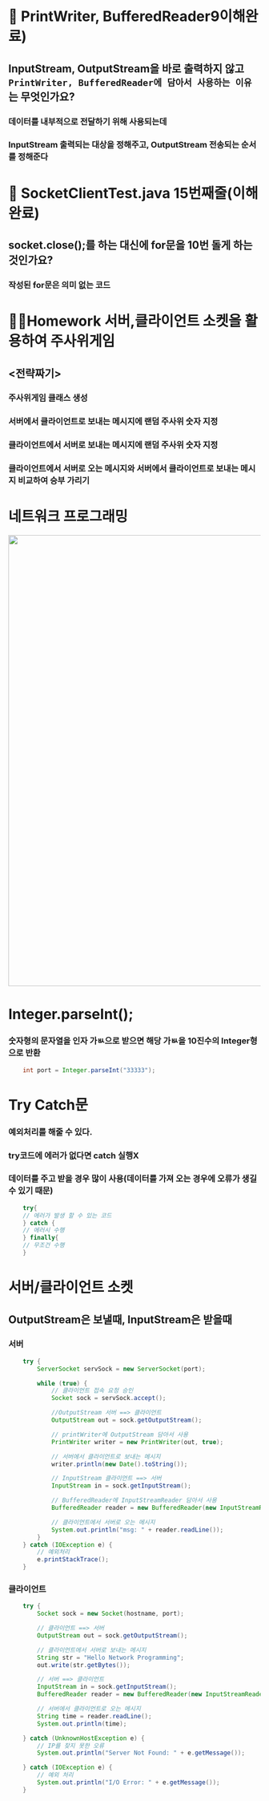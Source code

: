 # 🤔 PrintWriter, BufferedReader9이해완료)

## InputStream, OutputStream을 바로 출력하지 않고 <br> `PrintWriter, BufferedReader에 담아서 사용하는 이유`는 무엇인가요?

### 데이터를 내부적으로 전달하기 위해 사용되는데

### InputStream 출력되는 대상을 정해주고, OutputStream 전송되는 순서를 정해준다

# 🤔 SocketClientTest.java 15번째줄(이해완료)

## socket.close();를 하는 대신에 for문을 10번 돌게 하는 것인가요?

### 작성된 for문은 의미 없는 코드

# 👩‍💻Homework 서버,클라이언트 소켓을 활용하여 주사위게임

## <전략짜기>

### 주사위게임 클래스 생성

### 서버에서 클라이언트로 보내는 메시지에 랜덤 주사위 숫자 지정

### 클라이언트에서 서버로 보내는 메시지에 랜덤 주사위 숫자 지정

### 클라이언트에서 서버로 오는 메시지와 서버에서 클라이언트로 보내는 메시지 비교하여 승부 가리기

# 네트워크 프로그래밍

<p align="center"><img src="https://images.velog.io/images/s_keyyy/post/579a971d-105f-4b65-b6b6-038b86ae477e/IMG_0406.JPG" width="900"></p>

# Integer.parseInt();

### 숫자형의 문자열을 인자 가ㅄ으로 받으면 해당 가ㅄ을 10진수의 Integer형으로 반환

```java
    int port = Integer.parseInt("33333");
```

# Try Catch문

### 예외처리를 해줄 수 있다.

### try코드에 에러가 없다면 catch 실행X

### 데이터를 주고 받을 경우 많이 사용(데이터를 가져 오는 경우에 오류가 생길 수 있기 때문)

```java
    try{
    // 에러가 발생 할 수 있는 코드
    } catch {
    // 에러시 수행
    } finally{
    // 무조건 수행
    }
```

# 서버/클라이언트 소켓

## OutputStream은 보낼때, InputStream은 받을때

### 서버

```java
    try {
        ServerSocket servSock = new ServerSocket(port);

        while (true) {
            // 클라이언트 접속 요청 승인
            Socket sock = servSock.accept();

            //OutputStream 서버 ==> 클라이언트
            OutputStream out = sock.getOutputStream();

            // printWriter에 OutputStream 담아서 사용
            PrintWriter writer = new PrintWriter(out, true);

            // 서버에서 클라이언트로 보내는 메시지
            writer.println(new Date().toString());

            // InputStream 클라이언트 ==> 서버
            InputStream in = sock.getInputStream();

            // BufferedReader에 InputStreamReader 담아서 사용
            BufferedReader reader = new BufferedReader(new InputStreamReader(in));

            // 클라이언트에서 서버로 오는 메시지
            System.out.println("msg: " + reader.readLine());
        }
    } catch (IOException e) {
        // 예외처리
        e.printStackTrace();
    }
```

### 클라이언트

```java
    try {
        Socket sock = new Socket(hostname, port);

        // 클라이언트 ==> 서버
        OutputStream out = sock.getOutputStream();

        // 클라이언트에서 서버로 보내는 메시지
        String str = "Hello Network Programming";
        out.write(str.getBytes());

        // 서버 ==> 클라이언트
        InputStream in = sock.getInputStream();
        BufferedReader reader = new BufferedReader(new InputStreamReader(in));

        // 서버에서 클라이언트로 오는 메시지
        String time = reader.readLine();
        System.out.println(time);

    } catch (UnknownHostException e) {
        // IP를 찾지 못한 오류
        System.out.println("Server Not Found: " + e.getMessage());

    } catch (IOException e) {
        // 예외 처리
        System.out.println("I/O Error: " + e.getMessage());
    }
```
